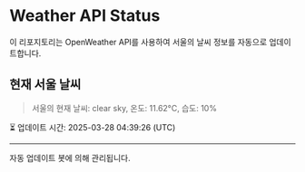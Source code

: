 
# Weather API Status

이 리포지토리는 OpenWeather API를 사용하여 서울의 날씨 정보를 자동으로 업데이트합니다.

## 현재 서울 날씨
> 서울의 현재 날씨: clear sky, 온도: 11.62°C, 습도: 10%

⏳ 업데이트 시간: 2025-03-28 04:39:26 (UTC)

---
자동 업데이트 봇에 의해 관리됩니다.
